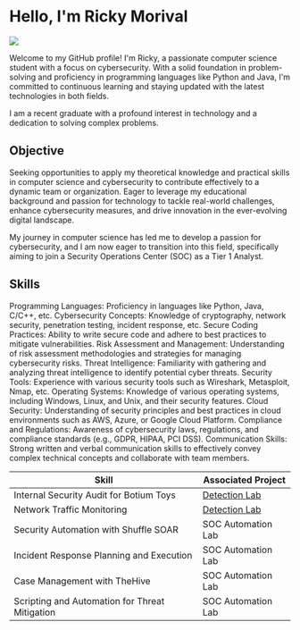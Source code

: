 # Hello, I'm Ricky Morival
<a href="https://www.linkedin.com/in/ricky-morival-408b90171/"><img src="https://img.shields.io/badge/-LinkedIn-0072b1?&style=for-the-badge&logo=linkedin&logoColor=white" /></a>

Welcome to my GitHub profile! I'm Ricky, a passionate computer science student with a focus on cybersecurity. With a solid foundation in problem-solving and proficiency in programming languages like Python and Java, I'm committed to continuous learning and staying updated with the latest technologies in both fields.

I am a recent graduate with a profound interest in technology and a dedication to solving complex problems.

## Objective
Seeking opportunities to apply my theoretical knowledge and practical skills in computer science and cybersecurity to contribute effectively to a dynamic team or organization. Eager to leverage my educational background and passion for technology to tackle real-world challenges, enhance cybersecurity measures, and drive innovation in the ever-evolving digital landscape.

My journey in computer science has led me to develop a passion for cybersecurity, and I am now eager to transition into this field, specifically aiming to join a Security Operations Center (SOC) as a Tier 1 Analyst.

## Skills
Programming Languages: Proficiency in languages like Python, Java, C/C++, etc.
Cybersecurity Concepts: Knowledge of cryptography, network security, penetration testing, incident response, etc.
Secure Coding Practices: Ability to write secure code and adhere to best practices to mitigate vulnerabilities.
Risk Assessment and Management: Understanding of risk assessment methodologies and strategies for managing cybersecurity risks.
Threat Intelligence: Familiarity with gathering and analyzing threat intelligence to identify potential cyber threats.
Security Tools: Experience with various security tools such as Wireshark, Metasploit, Nmap, etc.
Operating Systems: Knowledge of various operating systems, including Windows, Linux, and Unix, and their security features.
Cloud Security: Understanding of security principles and best practices in cloud environments such as AWS, Azure, or Google Cloud Platform.
Compliance and Regulations: Awareness of cybersecurity laws, regulations, and compliance standards (e.g., GDPR, HIPAA, PCI DSS).
Communication Skills: Strong written and verbal communication skills to effectively convey complex technical concepts and collaborate with team members.

| Skill                                         | Associated Project         |
|-----------------------------------------------|----------------------------|
| Internal Security Audit for Botium Toys       | <a href="[https://google.com](https://docs.google.com/document/d/e/2PACX-1vRutEPQYuaX9MPVQ-Q3FKo4XwVmQKXsU_753w_DYHA1YBJJOb8omsiJArZXt0JgjQ8i1bo1pJUjIyI2/pub)">Detection Lab</a>|
| Network Traffic Monitoring                    | <a href="https://google.com">Detection Lab</a>|
| Security Automation with Shuffle SOAR         | SOC Automation Lab|
| Incident Response Planning and Execution      | SOC Automation Lab|
| Case Management with TheHive                  | SOC Automation Lab|
| Scripting and Automation for Threat Mitigation | SOC Automation Lab|


